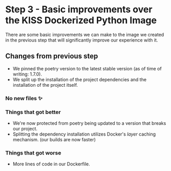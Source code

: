 # Step 3 - Basic improvements over the KISS Dockerized Python Image

There are some basic improvements we can make to the image we created in the previous step that will significantly
improve our experience with it.

## Changes from previous step

* We pinned the poetry version to the latest stable version (as of time of writing: 1.7.0).
* We split up the installation of the project dependencies and the installation of the project itself.

### No new files ✨

### Things that got better

* We're now protected from poetry being updated to a version that breaks our project.
* Splitting the dependency installation utilizes Docker's _layer_ caching mechanism. (our builds are now faster)

### Things that got worse

* More lines of code in our Dockerfile.

